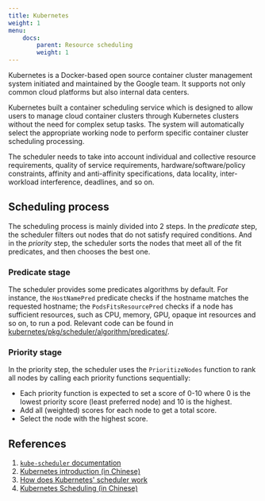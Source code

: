 ```yaml
---
title: Kubernetes
weight: 1
menu:
    docs:
        parent: Resource scheduling
        weight: 1
---
```


Kubernetes is a Docker-based open source container cluster management system initiated and maintained by the Google team. It supports not only common cloud platforms but also internal data centers.

Kubernetes built a container scheduling service which is designed to allow users to manage cloud container clusters through Kubernetes clusters without the need for complex setup tasks. The system will automatically select the appropriate working node to perform specific container cluster scheduling processing.

The scheduler needs to take into account individual and collective resource requirements, quality of service requirements, hardware/software/policy constraints, affinity and anti-affinity specifications, data locality, inter-workload interference, deadlines, and so on.

## Scheduling process

The scheduling process is mainly divided into 2 steps. In the _predicate_ step, the scheduler filters out nodes that do not satisfy required conditions. And in the _priority_ step, the scheduler sorts the nodes that meet all of the fit predicates, and then chooses the best one.

### Predicate stage

The scheduler provides some predicates algorithms by default. For instance, the `HostNamePred` predicate checks if the hostname matches the requested hostname; the `PodsFitsResourcePred` checks if a node has sufficient resources, such as CPU, memory, GPU, opaque int resources and so on, to run a pod. Relevant code can be found in [kubernetes/pkg/scheduler/algorithm/predicates/](https://github.com/kubernetes/kubernetes/tree/master/pkg/scheduler/algorithm/predicates).

### Priority stage

In the priority step, the scheduler uses the `PrioritizeNodes` function to rank all nodes by calling each priority functions sequentially:

- Each priority function is expected to set a score of 0-10 where 0 is the lowest priority score (least preferred node) and 10 is the highest.
- Add all (weighted) scores for each node to get a total score.
- Select the node with the highest score.

## References

1. [`kube-scheduler` documentation](https://kubernetes.io/docs/reference/command-line-tools-reference/kube-scheduler/)
2. [Kubernetes introduction (in Chinese)](https://yeasy.gitbooks.io/docker_practice/kubernetes/)
3. [How does Kubernetes' scheduler work](http://carmark.github.io/2015/12/21/How-does-Kubernetes-scheduler-work/)
4. [Kubernetes Scheduling (in Chinese)](https://zhuanlan.zhihu.com/p/27754017)
